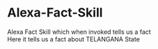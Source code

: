 # Alexa-Fact-Skill
Alexa Fact Skill which when invoked tells us a fact  
Here it tells us a fact about TELANGANA State

